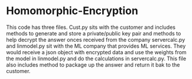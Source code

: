 # Homomorphic-Encryption



This code has three files. 
Cust.py sits with the customer and includes methods to generate and store a private/public key pair and methods to help decrypt the answer onces received from the company
servercalc.py and linmodel.py sit with the ML company that provides ML services. They would receive a json object with encrypted data and use the weights from the model in linmodel.py and do the calculations in servercalc.py. This file also includes method to package up the answer and return it bak to the customer.
